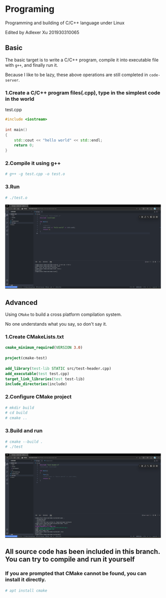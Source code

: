 # Programing

Programming and building of C/C++ language under Linux

Edited by Adlexer Xu 201930310065

## Basic

The basic target is to write a C/C++ program, compile it into executable file with `g++`, and finally run it.

Because I like to be lazy, these above operations are still completed in `code-server`.

### 1.Create a C/C++ program files(.cpp), type in the simplest code in the world

test.cpp

```c++
#include <iostream>

int main()
{
    std::cout << "hello world" << std::endl;
    return 0;
}
```

### 2.Compile it using g++

```bash
# g++ -g test.cpp -o test.o
```

### 3.Run

```bash
# ./test.o
```

![4-1-1](img/4-1-1.png)

## Advanced

Using `CMake` to build a cross platform compilation system.

No one understands what you say, so don't say it.

### 1.Create CMakeLists.txt

```cmake
cmake_minimum_required(VERSION 3.0)

project(cmake-test)

add_library(test-lib STATIC src/test-header.cpp) 
add_executable(test test.cpp)
target_link_libraries(test test-lib)
include_directories(include)
```

### 2.Configure CMake project

```bash
# mkdir build
# cd build
# cmake ..
```

### 3.Build and run

```bash
# cmake --build .
# ./test
```

![4-2-1](img/4-2-1.png)

## **All source code has been included in this branch. You can try to compile and run it yourself**

### If you are prompted that CMake cannot be found, you can install it directly.

```bash
# apt install cmake
```

